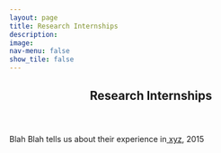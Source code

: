 ```yaml
---
layout: page
title: Research Internships
description: 
image: 
nav-menu: false
show_tile: false
---
```


<!-- Main -->
<div id="main" class="alt">

<!-- One -->
<section id="one">
	<div class="inner">
		<header class="major">
			<h2>Research Internships</h2>
		</header>

<!-- Content -->
<p>Blah Blah tells us about their experience in<a href="https://epdampiitb.github.io/p/exp/coreinternships/core1.html"> xyz</a>, 2015</p>
    

